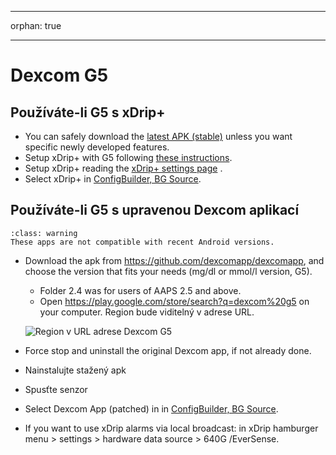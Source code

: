 - - -
orphan: true
- - -

# Dexcom G5

## Používáte-li G5 s xDrip+

-   You can safely download the [latest APK (stable)](https://xdrip-plus-updates.appspot.com/stable/xdrip-plus-latest.apk) unless you want specific newly developed features.
-   Setup xDrip+ with G5 following [these instructions](https://navid200.github.io/xDrip/docs/G5-Recommended-Settings.html).
-   Setup xDrip+ reading the [xDrip+ settings page](../CompatibleCgms/xDrip.md) .
-   Select xDrip+ in [ConfigBuilder, BG Source](#Config-Builder-bg-source).

## Používáte-li G5 s upravenou Dexcom aplikací

```{admonition} Legacy apps
:class: warning
These apps are not compatible with recent Android versions.  
```

-   Download the apk from <https://github.com/dexcomapp/dexcomapp>, and choose the version that fits your needs (mg/dl or mmol/l version, G5).

    -   Folder 2.4 was for users of AAPS 2.5 and above.
    -   Open <https://play.google.com/store/search?q=dexcom%20g5> on your computer. Region bude viditelný v adrese URL.

    ![Region v URL adrese Dexcom G5](../images/DexcomG5regionURL.PNG)

-   Force stop and uninstall the original Dexcom app, if not already done.

-   Nainstalujte stažený apk

-   Spusťte senzor

- Select Dexcom App (patched) in in [ConfigBuilder, BG Source](#Config-Builder-bg-source).

-   If you want to use xDrip alarms via local broadcast: in xDrip hamburger menu > settings > hardware data source > 640G /EverSense.
